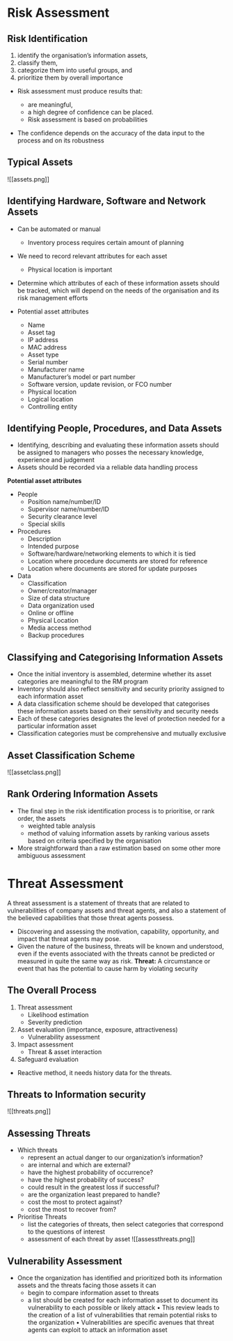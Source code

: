 # Risk Assessment

## Risk Identification
1. identify the organisation’s information assets,
2. classify them,
3. categorize them into useful groups, and
4. prioritize them by overall importance

- Risk assessment must produce results that:
	- are meaningful,
	- a high degree of confidence can be placed.
	- Risk assessment is based on probabilities

- The confidence depends on the accuracy of the data input to the process and on its robustness

## Typical Assets
![[assets.png]]

## Identifying Hardware, Software and Network Assets
- Can be automated or manual
	- Inventory process requires certain amount of planning
- We need to record relevant attributes for each asset
	- Physical location is important
- Determine which attributes of each of these information assets should be tracked, which will depend on the needs of the organisation and its risk management efforts

- Potential asset attributes
	-  Name
	- Asset tag
	- IP address
	- MAC address
	- Asset type
	- Serial number
	- Manufacturer name
	- Manufacturer’s model or part number
	- Software version, update revision, or FCO number
	- Physical location
	- Logical location
	- Controlling entity

## Identifying People, Procedures, and Data Assets
- Identifying, describing and evaluating these information assets should be assigned to managers who posses the necessary knowledge, experience and judgement
- Assets should be recorded via a reliable data handling process

**Potential asset attributes**
- People
	- Position name/number/ID
	- Supervisor name/number/ID
	- Security clearance level
	- Special skills
- Procedures
	- Description
	- Intended purpose
	- Software/hardware/networking elements to which it is tied
	- Location where procedure documents are stored for reference
	- Location where documents are stored for update purposes
- Data
	- Classification
	- Owner/creator/manager
	- Size of data structure
	- Data organization used
	- Online or offline
	- Physical Location
	- Media access method
	- Backup procedures

## Classifying and Categorising Information Assets
- Once the initial inventory is assembled, determine whether its asset categories are meaningful to the RM program
- Inventory should also reflect sensitivity and security priority assigned to each information asset
-  A data classification scheme should be developed that categorises these information assets based on their sensitivity and security needs
- Each of these categories designates the level of protection needed for a particular information asset
- Classification categories must be comprehensive and mutually exclusive

## Asset Classification Scheme
![[assetclass.png]]

## Rank Ordering Information Assets
- The final step in the risk identification process is to prioritise, or rank order, the assets
	- weighted table analysis
	- method of valuing information assets by ranking various assets based on criteria specified by the organisation
- More straightforward than a raw estimation based on some other more ambiguous assessment

# Threat Assessment
A threat assessment is a statement of threats that are related to vulnerabilities of company assets and threat agents, and also a statement of the believed capabilities that those threat agents possess.
-  Discovering and assessing the motivation, capability, opportunity, and impact that threat agents may pose.
-  Given the nature of the business, threats will be known and understood, even if the events associated with the threats cannot be predicted or measured in quite the same way as risk.
**Threat:** A circumstance or event that has the potential to cause harm by violating security

## The Overall Process
1. Threat assessment
	- Likelihood estimation
	- Severity prediction
2. Asset evaluation (importance, exposure, attractiveness)
	- Vulnerability assessment
3. Impact assessment
	- Threat & asset interaction
4. Safeguard evaluation

- Reactive method, it needs history data for the threats.

## Threats to Information security
![[threats.png]]


## Assessing Threats
- Which threats
	- represent an actual danger to our organization’s information?
	- are internal and which are external?
	- have the highest probability of occurrence?
	- have the highest probability of success?
	- could result in the greatest loss if successful?
	- are the organization least prepared to handle?
	- cost the most to protect against?
	- cost the most to recover from?
- Prioritise Threats
	- list the categories of threats, then select categories that correspond to the questions of interest
	- assessment of each threat by asset
![[assessthreats.png]]


## Vulnerability Assessment
- Once the organization has identified and prioritized both its information assets and the threats facing those assets it can
	- begin to compare information asset to threats
	- a list should be created for each information asset to document its
vulnerability to each possible or likely
attack
• This review leads to the creation of a
list of vulnerabilities that remain
potential risks to the organization
• Vulnerabilities are specific avenues
that threat agents can exploit to
attack an information asset